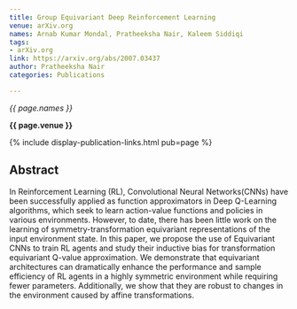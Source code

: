 ```yaml
---
title: Group Equivariant Deep Reinforcement Learning
venue: arXiv.org
names: Arnab Kumar Mondal, Pratheeksha Nair, Kaleem Siddiqi
tags:
- arXiv.org
link: https://arxiv.org/abs/2007.03437
author: Pratheeksha Nair
categories: Publications

---
```


*{{ page.names }}*

**{{ page.venue }}**

{% include display-publication-links.html pub=page %}

## Abstract

In Reinforcement Learning (RL), Convolutional Neural Networks(CNNs) have been successfully applied as function approximators in Deep Q-Learning algorithms, which seek to learn action-value functions and policies in various environments. However, to date, there has been little work on the learning of symmetry-transformation equivariant representations of the input environment state. In this paper, we propose the use of Equivariant CNNs to train RL agents and study their inductive bias for transformation equivariant Q-value approximation. We demonstrate that equivariant architectures can dramatically enhance the performance and sample efficiency of RL agents in a highly symmetric environment while requiring fewer parameters. Additionally, we show that they are robust to changes in the environment caused by affine transformations.